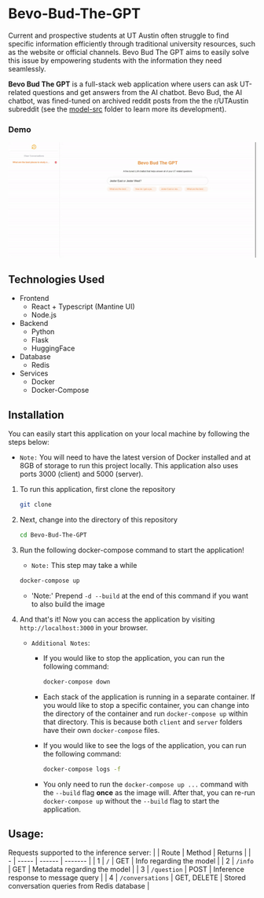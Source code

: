 # Bevo-Bud-The-GPT
Current and prospective students at UT Austin often struggle to find specific information efficiently through traditional university resources, such as the website or official channels. Bevo Bud The GPT aims to easily solve this issue by empowering students with the information they need seamlessly.

**Bevo Bud The GPT** is a full-stack web application where users can ask UT-related questions and get answers from the AI chatbot. Bevo Bud, the AI chatbot, was fined-tuned on archived reddit posts from the the r/UTAustin subreddit (see the [model-src](./model-src/) folder to learn more its development).

### Demo
![Demo](https://github.com/Kelach/Bevo-Bud-The-GPT/blob/main/Demo.gif)

## Technologies Used
- Frontend
    - React + Typescript (Mantine UI)
    - Node.js
- Backend
    - Python
    - Flask
    - HuggingFace
- Database
    - Redis
- Services
    - Docker
    - Docker-Compose

## Installation
You can easily start this application on your local machine by following the steps below:
- `Note:` You will need to have the latest version of Docker installed and at 8GB of storage to run this project locally. This application also uses ports 3000 (client) and 5000 (server). 

1. To run this application, first clone the repository
    
    ```bash
    git clone
    ```

2. Next, change into the directory of this repository

    ```bash
    cd Bevo-Bud-The-GPT
    ```
3. Run the following docker-compose command to start the application!
    - `Note:` This step may take a while

    ```bash
    docker-compose up
    ```
    - 'Note:' Prepend `-d --build` at the end of this command if you want to also build the image
4. And that's it! Now you can access the application by visiting `http://localhost:3000` in your browser.

     - `Additional Notes`:
        - If you would like to stop the application, you can run the following command:
            ```bash
            docker-compose down
            ```
        - Each stack of the application is running in a separate container. If you would like to stop a specific container, you can change into the directory of the container and run `docker-compose up` within that directory. This is because both `client` and `server` folders have their own `docker-compose` files.

        - If you would like to see the logs of the application, you can run the following command:
            ```bash
            docker-compose logs -f
            ```
        - You only need to run the `docker-compose up ...` command with the `--build` flag **once** as the image will. After that, you can re-run `docker-compose up` without the `--build` flag to start the application.

## Usage:
Requests supported to the inference server:
|   | Route | Method | Returns |
| - | ----- | ------ | ------- |
| 1 | `/`   | GET | Info regarding the model |
| 2 | `/info` | GET | Metadata regarding the model |
| 3 | `/question` | POST | Inference response to message query |
| 4 | `/conversations` | GET, DELETE | Stored conversation queries from Redis database |
